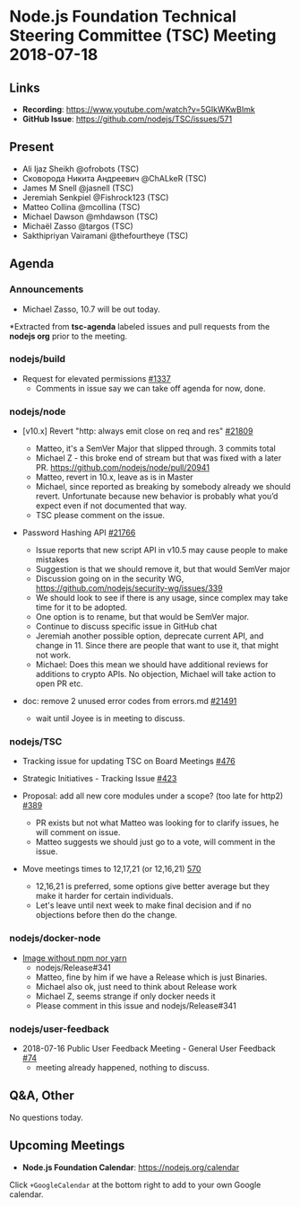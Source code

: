 # Node.js Foundation Technical Steering Committee (TSC) Meeting 2018-07-18

## Links

* **Recording**: <https://www.youtube.com/watch?v=5GIkWKwBImk>
* **GitHub Issue**: <https://github.com/nodejs/TSC/issues/571>

## Present

* Ali Ijaz Sheikh @ofrobots (TSC)
* Сковорода Никита Андреевич @ChALkeR (TSC)
* James M Snell @jasnell (TSC)
* Jeremiah Senkpiel @Fishrock123 (TSC)
* Matteo Collina @mcollina (TSC)
* Michael Dawson @mhdawson (TSC)
* Michaël Zasso @targos (TSC)
* Sakthipriyan Vairamani @thefourtheye (TSC)

## Agenda

### Announcements

* Michael Zasso, 10.7 will be out today.

\*Extracted from **tsc-agenda** labeled issues and pull requests from the **nodejs org** prior to the meeting.

### nodejs/build

* Request for elevated permissions [#1337](https://github.com/nodejs/build/issues/1337)
  * Comments in issue say we can take off agenda for now, done.

### nodejs/node

* \[v10.x] Revert "http: always emit close on req and res" [#21809](https://github.com/nodejs/node/pull/21809)
  * Matteo, it's a SemVer Major that slipped through.  3 commits total
  * Michael Z - this broke end of stream but that was fixed with a later PR.
    <https://github.com/nodejs/node/pull/20941>
  * Matteo, revert in 10.x, leave as is in Master
  * Michael, since reported as breaking by somebody already we should revert. Unfortunate
    because new behavior is probably what you’d expect even if not documented that way.
  * TSC please comment on the issue.

* Password Hashing API [#21766](https://github.com/nodejs/node/issues/21766)
  * Issue reports that new script API in v10.5 may cause people to make mistakes
  * Suggestion is that we should remove it, but that would SemVer major
  * Discussion going on in the security WG, <https://github.com/nodejs/security-wg/issues/339>
  * We should look to see if there is any usage, since complex may take time for it
    to be adopted.
  * One option is to rename, but that would be SemVer major.
  * Continue to discuss specific issue in GitHub chat
  * Jeremiah another possible option, deprecate current API, and change in 11.  Since
    there are people that want to use it, that might not work.
  * Michael: Does this mean we should have additional reviews for additions to crypto APIs.
    No objection, Michael will take action to open PR etc.

* doc: remove 2 unused error codes from errors.md [#21491](https://github.com/nodejs/node/pull/21491)
  * wait until Joyee is in meeting to discuss.

### nodejs/TSC

* Tracking issue for updating TSC on Board Meetings [#476](https://github.com/nodejs/TSC/issues/476)

* Strategic Initiatives - Tracking Issue [#423](https://github.com/nodejs/TSC/issues/423)

* Proposal: add all new core modules under a scope? (too late for http2) [#389](https://github.com/nodejs/TSC/issues/389)
  * PR exists but not what Matteo was looking for to clarify issues, he will comment on issue.
  * Matteo suggests we should just go to a vote, will comment in the issue.

* Move meetings times to 12,17,21 (or 12,16,21) [570](https://github.com/nodejs/TSC/issues/570)
  * 12,16,21  is preferred, some options give better average but they make it harder for
    certain individuals.
  * Let's leave until next week to make final decision and if no objections before then do the
    change.

### nodejs/docker-node

* [Image without npm nor yarn](https://github.com/nodejs/docker-node/issues/404)
  * nodejs/Release#341
  * Matteo, fine by him if we have a Release which is just Binaries.
  * Michael also ok, just need to think about Release work
  * Michael Z, seems strange if only docker needs it
  * Please comment in this issue and nodejs/Release#341

### nodejs/user-feedback

* 2018-07-16 Public User Feedback Meeting - General User Feedback [#74](https://github.com/nodejs/user-feedback/issues/74)
  * meeting already happened, nothing to discuss.

## Q\&A, Other

No questions today.

## Upcoming Meetings

* **Node.js Foundation Calendar**: <https://nodejs.org/calendar>

Click `+GoogleCalendar` at the bottom right to add to your own Google calendar.
